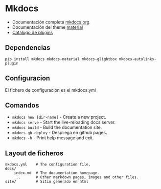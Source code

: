 # Mkdocs
- Documentación completa [mkdocs.org](https://www.mkdocs.org).
- Documentación del theme [material](https://squidfunk.github.io/mkdocs-material/reference/)
- [Catálogo de plugins](https://github.com/mkdocs/catalog?tab=readme-ov-file#-links--references)

## Dependencias
```
pip install mkdocs mkdocs-material mkdocs-glightbox mkdocs-autolinks-plugin
```

## Configuracion
El fichero de configuración es el mkdocs.yml


## Comandos

* `mkdocs new [dir-name]` - Create a new project.
* `mkdocs serve` - Start the live-reloading docs server.
* `mkdocs build` - Build the documentation site.
* `mkdocs gh-deploy` - Despliega en github pages.
* `mkdocs -h` - Print help message and exit.

## Layout de ficheros

    mkdocs.yml    # The configuration file.
    docs/
        index.md  # The documentation homepage.
        ...       # Other markdown pages, images and other files.
    site/         # Sitio generado en html
